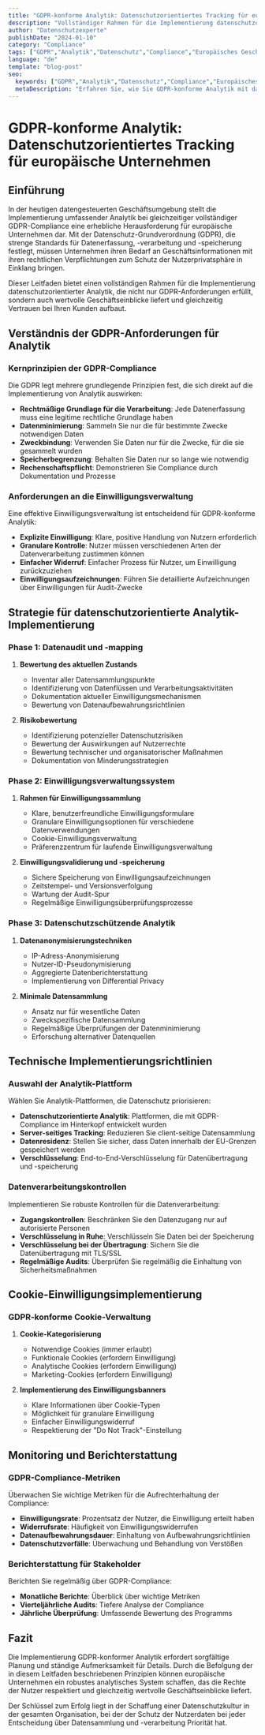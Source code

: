 ```yaml
---
title: "GDPR-konforme Analytik: Datenschutzorientiertes Tracking für europäische Unternehmen"
description: "Vollständiger Rahmen für die Implementierung datenschutzorientierter Analytik, die GDPR-Anforderungen erfüllt und gleichzeitig wertvolle Geschäftseinblicke für europäische Unternehmen liefert."
author: "Datenschutzexperte"
publishDate: "2024-01-10"
category: "Compliance"
tags: ["GDPR","Analytik","Datenschutz","Compliance","Europäisches Geschäft"]
language: "de"
template: "blog-post"
seo:
  keywords: ["GDPR","Analytik","Datenschutz","Compliance","Europäisches Geschäft","gdpr-konform","analytik","datenschutzorientiert","tracking","europäisch","unternehmen","technologie","digital","geschäft"]
  metaDescription: "Erfahren Sie, wie Sie GDPR-konforme Analytik mit datenschutzorientierten Tracking-Strategien implementieren, die Nutzerdaten schützen und gleichzeitig wertvolle Geschäftsinformationen für europäische Unternehmen liefern."
---
```


# GDPR-konforme Analytik: Datenschutzorientiertes Tracking für europäische Unternehmen

## Einführung

In der heutigen datengesteuerten Geschäftsumgebung stellt die Implementierung umfassender Analytik bei gleichzeitiger vollständiger GDPR-Compliance eine erhebliche Herausforderung für europäische Unternehmen dar. Mit der Datenschutz-Grundverordnung (GDPR), die strenge Standards für Datenerfassung, -verarbeitung und -speicherung festlegt, müssen Unternehmen ihren Bedarf an Geschäftsinformationen mit ihren rechtlichen Verpflichtungen zum Schutz der Nutzerprivatsphäre in Einklang bringen.

Dieser Leitfaden bietet einen vollständigen Rahmen für die Implementierung datenschutzorientierter Analytik, die nicht nur GDPR-Anforderungen erfüllt, sondern auch wertvolle Geschäftseinblicke liefert und gleichzeitig Vertrauen bei Ihren Kunden aufbaut.

## Verständnis der GDPR-Anforderungen für Analytik

### Kernprinzipien der GDPR-Compliance

Die GDPR legt mehrere grundlegende Prinzipien fest, die sich direkt auf die Implementierung von Analytik auswirken:

- **Rechtmäßige Grundlage für die Verarbeitung**: Jede Datenerfassung muss eine legitime rechtliche Grundlage haben
- **Datenminimierung**: Sammeln Sie nur die für bestimmte Zwecke notwendigen Daten
- **Zweckbindung**: Verwenden Sie Daten nur für die Zwecke, für die sie gesammelt wurden
- **Speicherbegrenzung**: Behalten Sie Daten nur so lange wie notwendig
- **Rechenschaftspflicht**: Demonstrieren Sie Compliance durch Dokumentation und Prozesse

### Anforderungen an die Einwilligungsverwaltung

Eine effektive Einwilligungsverwaltung ist entscheidend für GDPR-konforme Analytik:

- **Explizite Einwilligung**: Klare, positive Handlung von Nutzern erforderlich
- **Granulare Kontrolle**: Nutzer müssen verschiedenen Arten der Datenverarbeitung zustimmen können
- **Einfacher Widerruf**: Einfacher Prozess für Nutzer, um Einwilligung zurückzuziehen
- **Einwilligungsaufzeichnungen**: Führen Sie detaillierte Aufzeichnungen über Einwilligungen für Audit-Zwecke

## Strategie für datenschutzorientierte Analytik-Implementierung

### Phase 1: Datenaudit und -mapping

1. **Bewertung des aktuellen Zustands**
   - Inventar aller Datensammlungspunkte
   - Identifizierung von Datenflüssen und Verarbeitungsaktivitäten
   - Dokumentation aktueller Einwilligungsmechanismen
   - Bewertung von Datenaufbewahrungsrichtlinien

2. **Risikobewertung**
   - Identifizierung potenzieller Datenschutzrisiken
   - Bewertung der Auswirkungen auf Nutzerrechte
   - Bewertung technischer und organisatorischer Maßnahmen
   - Dokumentation von Minderungsstrategien

### Phase 2: Einwilligungsverwaltungssystem

1. **Rahmen für Einwilligungssammlung**
   - Klare, benutzerfreundliche Einwilligungsformulare
   - Granulare Einwilligungsoptionen für verschiedene Datenverwendungen
   - Cookie-Einwilligungsverwaltung
   - Präferenzzentrum für laufende Einwilligungsverwaltung

2. **Einwilligungsvalidierung und -speicherung**
   - Sichere Speicherung von Einwilligungsaufzeichnungen
   - Zeitstempel- und Versionsverfolgung
   - Wartung der Audit-Spur
   - Regelmäßige Einwilligungsüberprüfungsprozesse

### Phase 3: Datenschutzschützende Analytik

1. **Datenanonymisierungstechniken**
   - IP-Adress-Anonymisierung
   - Nutzer-ID-Pseudonymisierung
   - Aggregierte Datenberichterstattung
   - Implementierung von Differential Privacy

2. **Minimale Datensammlung**
   - Ansatz nur für wesentliche Daten
   - Zweckspezifische Datensammlung
   - Regelmäßige Überprüfungen der Datenminimierung
   - Erforschung alternativer Datenquellen

## Technische Implementierungsrichtlinien

### Auswahl der Analytik-Plattform

Wählen Sie Analytik-Plattformen, die Datenschutz priorisieren:

- **Datenschutzorientierte Analytik**: Plattformen, die mit GDPR-Compliance im Hinterkopf entwickelt wurden
- **Server-seitiges Tracking**: Reduzieren Sie client-seitige Datensammlung
- **Datenresidenz**: Stellen Sie sicher, dass Daten innerhalb der EU-Grenzen gespeichert werden
- **Verschlüsselung**: End-to-End-Verschlüsselung für Datenübertragung und -speicherung

### Datenverarbeitungskontrollen

Implementieren Sie robuste Kontrollen für die Datenverarbeitung:

- **Zugangskontrollen**: Beschränken Sie den Datenzugang nur auf autorisierte Personen
- **Verschlüsselung in Ruhe**: Verschlüsseln Sie Daten bei der Speicherung
- **Verschlüsselung bei der Übertragung**: Sichern Sie die Datenübertragung mit TLS/SSL
- **Regelmäßige Audits**: Überprüfen Sie regelmäßig die Einhaltung von Sicherheitsmaßnahmen

## Cookie-Einwilligungsimplementierung

### GDPR-konforme Cookie-Verwaltung

1. **Cookie-Kategorisierung**
   - Notwendige Cookies (immer erlaubt)
   - Funktionale Cookies (erfordern Einwilligung)
   - Analytische Cookies (erfordern Einwilligung)
   - Marketing-Cookies (erfordern Einwilligung)

2. **Implementierung des Einwilligungsbanners**
   - Klare Informationen über Cookie-Typen
   - Möglichkeit für granulare Einwilligung
   - Einfacher Einwilligungswiderruf
   - Respektierung der "Do Not Track"-Einstellung

## Monitoring und Berichterstattung

### GDPR-Compliance-Metriken

Überwachen Sie wichtige Metriken für die Aufrechterhaltung der Compliance:

- **Einwilligungsrate**: Prozentsatz der Nutzer, die Einwilligung erteilt haben
- **Widerrufsrate**: Häufigkeit von Einwilligungswiderrufen
- **Datenaufbewahrungsdauer**: Einhaltung von Aufbewahrungsrichtlinien
- **Datenschutzvorfälle**: Überwachung und Behandlung von Verstößen

### Berichterstattung für Stakeholder

Berichten Sie regelmäßig über GDPR-Compliance:

- **Monatliche Berichte**: Überblick über wichtige Metriken
- **Vierteljährliche Audits**: Tiefere Analyse der Compliance
- **Jährliche Überprüfung**: Umfassende Bewertung des Programms

## Fazit

Die Implementierung GDPR-konformer Analytik erfordert sorgfältige Planung und ständige Aufmerksamkeit für Details. Durch die Befolgung der in diesem Leitfaden beschriebenen Prinzipien können europäische Unternehmen ein robustes analytisches System schaffen, das die Rechte der Nutzer respektiert und gleichzeitig wertvolle Geschäftseinblicke liefert.

Der Schlüssel zum Erfolg liegt in der Schaffung einer Datenschutzkultur in der gesamten Organisation, bei der der Schutz der Nutzerdaten bei jeder Entscheidung über Datensammlung und -verarbeitung Priorität hat. 